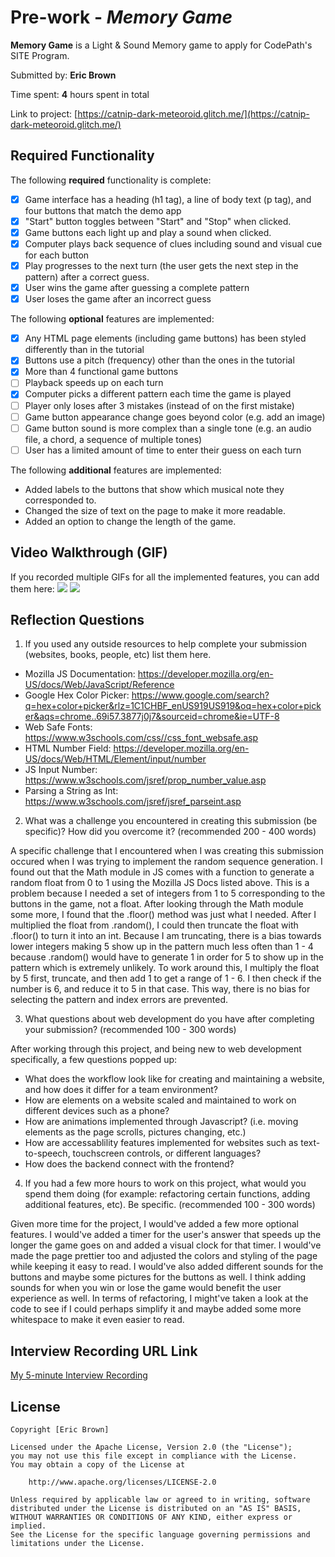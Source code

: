 # Pre-work - _Memory Game_

**Memory Game** is a Light & Sound Memory game to apply for CodePath's SITE Program.

Submitted by: **Eric Brown**

Time spent: **4** hours spent in total

Link to project: [https://catnip-dark-meteoroid.glitch.me/](https://catnip-dark-meteoroid.glitch.me/)


## Required Functionality

The following **required** functionality is complete:

- [x] Game interface has a heading (h1 tag), a line of body text (p tag), and four buttons that match the demo app
- [x] "Start" button toggles between "Start" and "Stop" when clicked.
- [x] Game buttons each light up and play a sound when clicked.
- [x] Computer plays back sequence of clues including sound and visual cue for each button
- [x] Play progresses to the next turn (the user gets the next step in the pattern) after a correct guess.
- [x] User wins the game after guessing a complete pattern
- [x] User loses the game after an incorrect guess

The following **optional** features are implemented:

- [x] Any HTML page elements (including game buttons) has been styled differently than in the tutorial
- [x] Buttons use a pitch (frequency) other than the ones in the tutorial
- [x] More than 4 functional game buttons
- [ ] Playback speeds up on each turn
- [x] Computer picks a different pattern each time the game is played
- [ ] Player only loses after 3 mistakes (instead of on the first mistake)
- [ ] Game button appearance change goes beyond color (e.g. add an image)
- [ ] Game button sound is more complex than a single tone (e.g. an audio file, a chord, a sequence of multiple tones)
- [ ] User has a limited amount of time to enter their guess on each turn

The following **additional** features are implemented:

- Added labels to the buttons that show which musical note they corresponded to.
- Changed the size of text on the page to make it more readable.
- Added an option to change the length of the game.

## Video Walkthrough (GIF)

If you recorded multiple GIFs for all the implemented features, you can add them here:
![](https://recordit.co/llLodbiXnR.gif)
![](http://recordit.co/NBERSjz9Yr.gif)

## Reflection Questions

1. If you used any outside resources to help complete your submission (websites, books, people, etc) list them here.

- Mozilla JS Documentation: https://developer.mozilla.org/en-US/docs/Web/JavaScript/Reference
- Google Hex Color Picker: https://www.google.com/search?q=hex+color+picker&rlz=1C1CHBF_enUS919US919&oq=hex+color+picker&aqs=chrome..69i57.3877j0j7&sourceid=chrome&ie=UTF-8
- Web Safe Fonts: https://www.w3schools.com/css//css_font_websafe.asp
- HTML Number Field: https://developer.mozilla.org/en-US/docs/Web/HTML/Element/input/number
- JS Input Number: https://www.w3schools.com/jsref/prop_number_value.asp
- Parsing a String as Int: https://www.w3schools.com/jsref/jsref_parseint.asp

2. What was a challenge you encountered in creating this submission (be specific)? How did you overcome it? (recommended 200 - 400 words)

A specific challenge that I encountered when I was creating this submission occured when I was trying to implement the random
sequence generation. I found out that the Math module in JS comes with a function to generate a random float from 0 to 1 using
the Mozilla JS Docs listed above. This is a problem because I needed a set of integers from 1 to 5 corresponding to the buttons
in the game, not a float. After looking through the Math module some more, I found that the .floor() method was just what I needed.
After I multiplied the float from .random(), I could then truncate the float with .floor() to turn it into an int. Because I am truncating,
there is a bias towards lower integers making 5 show up in the pattern much less often than 1 - 4 because .random() would have to generate 1
in order for 5 to show up in the pattern which is extremely unlikely. To work around this, I multiply the float by 5 first, truncate,
and then add 1 to get a range of 1 - 6. I then check if the number is 6, and reduce it to 5 in that case. This way, there is no bias for selecting the pattern
and index errors are prevented.

3. What questions about web development do you have after completing your submission? (recommended 100 - 300 words)

After working through this project, and being new to web development specifically, a few questions popped up:

- What does the workflow look like for creating and maintaining a website, and how does it differ for a team environment?
- How are elements on a website scaled and maintained to work on different devices such as a phone?
- How are animations implemented through Javascript? (i.e. moving elements as the page scrolls, pictures changing, etc.)
- How are accessablility features implemented for websites such as text-to-speech, touchscreen controls, or different languages?
- How does the backend connect with the frontend?

4. If you had a few more hours to work on this project, what would you spend them doing (for example: refactoring certain functions, adding additional features, etc). Be specific. (recommended 100 - 300 words)

Given more time for the project, I would've added a few more optional features. I would've added a timer for the user's answer that speeds up the longer the
game goes on and added a visual clock for that timer. I would've made the page prettier too and adjusted the colors and styling of the page while
keeping it easy to read. I would've also added different sounds for the buttons and maybe some pictures for the buttons as well. I think adding sounds
for when you win or lose the game would benefit the user experience as well. In terms of refactoring, I might've taken a look at the code to see if I could perhaps simplify it
and maybe added some more whitespace to make it even easier to read.

## Interview Recording URL Link

[My 5-minute Interview Recording](https://www.loom.com/share/f28ca7d387494eab8f6c8266d451dafd)

## License

    Copyright [Eric Brown]

    Licensed under the Apache License, Version 2.0 (the "License");
    you may not use this file except in compliance with the License.
    You may obtain a copy of the License at

        http://www.apache.org/licenses/LICENSE-2.0

    Unless required by applicable law or agreed to in writing, software
    distributed under the License is distributed on an "AS IS" BASIS,
    WITHOUT WARRANTIES OR CONDITIONS OF ANY KIND, either express or implied.
    See the License for the specific language governing permissions and
    limitations under the License.
